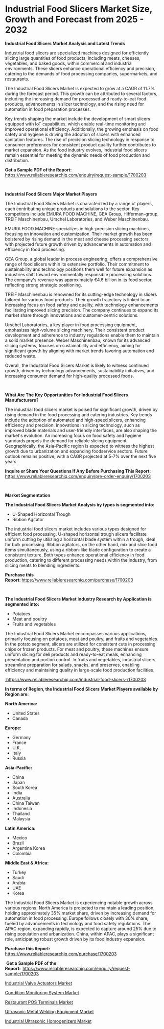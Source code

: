 <p><h1>Industrial Food Slicers Market Size, Growth and Forecast from 2025 - 2032</h1></p><p><strong>Industrial Food Slicers Market Analysis and Latest Trends</strong></p>
<p><p>Industrial food slicers are specialized machines designed for efficiently slicing large quantities of food products, including meats, cheeses, vegetables, and baked goods, within commercial and industrial environments. These slicers enhance operational efficiency and precision, catering to the demands of food processing companies, supermarkets, and restaurants.</p><p>The Industrial Food Slicers Market is expected to grow at a CAGR of 11.7% during the forecast period. This growth can be attributed to several factors, including the increasing demand for processed and ready-to-eat food products, advancements in slicer technology, and the rising need for automation in food preparation processes. </p><p>Key trends shaping the market include the development of smart slicers equipped with IoT capabilities, which enable real-time monitoring and improved operational efficiency. Additionally, the growing emphasis on food safety and hygiene is driving the adoption of slicers with enhanced sanitation features. The rise of precision slicing technology in response to consumer preferences for consistent product quality further contributes to market expansion. As the food industry evolves, industrial food slicers remain essential for meeting the dynamic needs of food production and distribution.</p></p>
<p><strong>Get a Sample PDF of the Report:&nbsp;</strong> <a href="https://www.reliableresearchiq.com/enquiry/request-sample/1700203?utm_campaign=1834&utm_medium=2&utm_source=Github&utm_content=ia&utm_term=19022025&utm_id=industrial-food-slicers">https://www.reliableresearchiq.com/enquiry/request-sample/1700203</a></p>
<p>&nbsp;</p>
<p><strong>Industrial Food Slicers Major Market Players</strong></p>
<p><p>The Industrial Food Slicers Market is characterized by a range of players, each contributing unique products and solutions to the sector. Key competitors include EMURA FOOD MACHINE, GEA Group, Hifferman-group, TREIF Maschinenbau, Urschel Laboratories, and Weber Maschinenbau.</p><p>EMURA FOOD MACHINE specializes in high-precision slicing machines, focusing on innovation and customization. Their market growth has been bolstered by rising demand in the meat and cheese processing sectors, with projected future growth driven by advancements in automation and efficiency in food processing.</p><p>GEA Group, a global leader in process engineering, offers a comprehensive range of food slicers within its extensive portfolio. Their commitment to sustainability and technology positions them well for future expansion as industries shift toward environmentally responsible processing solutions. The company's revenue was approximately €4.6 billion in its food sector, reflecting strong strategic positioning.</p><p>TREIF Maschinenbau is renowned for its cutting-edge technology in slicers tailored for various food products. Their growth trajectory is linked to an increasing focus on food safety and quality, with technology enhancements facilitating improved slicing precision. The company continues to expand its market share through innovations and customer-centric solutions.</p><p>Urschel Laboratories, a key player in food processing equipment, emphasizes high-volume slicing machinery. Their consistent product development and adherence to industry regulations enable them to maintain a solid market presence. Weber Maschinenbau, known for its advanced slicing systems, focuses on sustainability and efficiency, aiming for significant growth by aligning with market trends favoring automation and reduced waste.</p><p>Overall, the Industrial Food Slicers Market is likely to witness continued growth, driven by technology advancements, sustainability initiatives, and increasing consumer demand for high-quality processed foods.</p></p>
<p>&nbsp;</p>
<p><strong>What Are The Key Opportunities For Industrial Food Slicers Manufacturers?</strong></p>
<p><p>The industrial food slicers market is poised for significant growth, driven by rising demand in the food processing and catering industries. Key trends include the adoption of automated and high-speed slicers, enhancing efficiency and precision. Innovations in slicing technology, such as improved blade materials and user-friendly interfaces, are also shaping the market's evolution. An increasing focus on food safety and hygiene standards propels the demand for reliable slicing equipment. Geographically, the Asia-Pacific region is expected to witness the highest growth due to urbanization and expanding foodservice sectors. Future outlook remains positive, with a CAGR projected at 5-7% over the next five years.</p></p>
<p><strong>Inquire or Share Your Questions If Any Before Purchasing This Report:</strong> <a href="https://www.reliableresearchiq.com/enquiry/pre-order-enquiry/1700203?utm_campaign=1834&utm_medium=2&utm_source=Github&utm_content=ia&utm_term=19022025&utm_id=industrial-food-slicers">https://www.reliableresearchiq.com/enquiry/pre-order-enquiry/1700203</a></p>
<p>&nbsp;</p>
<p><strong>Market Segmentation</strong></p>
<p><strong>The Industrial Food Slicers Market Analysis by types is segmented into:</strong></p>
<p><ul><li>U-Shaped Horizontal Trough</li><li>Ribbon Agitator</li></ul></p>
<p><p>The industrial food slicers market includes various types designed for efficient food processing. U-shaped horizontal trough slicers facilitate uniform cutting by utilizing a horizontal blade system within a trough, ideal for bulk processing. Ribbon agitators, on the other hand, mix and slice food items simultaneously, using a ribbon-like blade configuration to create a consistent texture. Both types enhance operational efficiency in food production, catering to different processing needs within the industry, from slicing meats to blending ingredients.</p></p>
<p><strong>Purchase this Report:&nbsp;</strong><a href="https://www.reliableresearchiq.com/purchase/1700203?utm_campaign=1834&utm_medium=2&utm_source=Github&utm_content=ia&utm_term=19022025&utm_id=industrial-food-slicers">https://www.reliableresearchiq.com/purchase/1700203</a></p>
<p>&nbsp;</p>
<p><strong>The Industrial Food Slicers Market Industry Research by Application is segmented into:</strong></p>
<p><ul><li>Potatoes</li><li>Meat and poultry</li><li>Fruits and vegetables</li></ul></p>
<p><p>The Industrial Food Slicers Market encompasses various applications, primarily focusing on potatoes, meat and poultry, and fruits and vegetables. In the potato segment, slicers are utilized for consistent cuts in processing chips or frozen products. For meat and poultry, these machines ensure uniform slicing for deli products and ready-to-eat meals, enhancing presentation and portion control. In fruits and vegetables, industrial slicers streamline preparation for salads, snacks, and preserves, enabling efficiency and maintaining quality in large-scale food production facilities.</p></p>
<p><a href="https://www.reliableresearchiq.com/industrial-food-slicers-r1700203?utm_campaign=1834&utm_medium=2&utm_source=Github&utm_content=ia&utm_term=19022025&utm_id=industrial-food-slicers">&nbsp;https://www.reliableresearchiq.com/industrial-food-slicers-r1700203</a></p>
<p><strong>In terms of Region, the Industrial Food Slicers Market Players available by Region are:</strong></p>
<p>
    <p> <strong> North America: </strong>
        <ul>
            <li>United States</li>
            <li>Canada</li>
        </ul>
        </p> 
    <p> <strong> Europe: </strong>
        <ul>
            <li>Germany</li>
            <li>France</li>
            <li>U.K.</li>
            <li>Italy</li>
            <li>Russia</li>
        </ul>
        </p> 
    <p> <strong> Asia-Pacific: </strong>
        <ul>
            <li>China</li>
            <li>Japan</li>
            <li>South Korea</li>
            <li>India</li>
            <li>Australia</li>
            <li>China Taiwan</li>
            <li>Indonesia</li>
            <li>Thailand</li>
            <li>Malaysia</li>
        </ul>
        </p> 
    <p> <strong> Latin America: </strong>
        <ul>
            <li>Mexico</li>
            <li>Brazil</li>
            <li>Argentina Korea</li>
            <li>Colombia</li>
        </ul>
        </p> 
    <p> <strong> Middle East & Africa: </strong>
        <ul>
            <li>Turkey</li>
            <li>Saudi</li>
            <li>Arabia</li>
            <li>UAE</li>
            <li>Korea</li>
        </ul>
    </p>
    </p>
<p><p>The Industrial Food Slicers Market is experiencing notable growth across various regions. North America is projected to maintain a leading position, holding approximately 35% market share, driven by increasing demand for automation in food processing. Europe follows closely with 30% share, fueled by advancements in technology and food safety regulations. The APAC region, expanding rapidly, is expected to capture around 25% due to rising population and urbanization. China, within APAC, plays a significant role, anticipating robust growth driven by its food industry expansion.</p></p>
<p><strong>Purchase this Report: </strong><a href="https://www.reliableresearchiq.com/purchase/1700203?utm_campaign=1834&utm_medium=2&utm_source=Github&utm_content=ia&utm_term=19022025&utm_id=industrial-food-slicers">https://www.reliableresearchiq.com/purchase/1700203</a></p>
<p>&nbsp;<strong>Get a Sample PDF of the Report:&nbsp;&nbsp;</strong><a href="https://www.reliableresearchiq.com/enquiry/request-sample/1700203?utm_campaign=1834&utm_medium=2&utm_source=Github&utm_content=ia&utm_term=19022025&utm_id=industrial-food-slicers">https://www.reliableresearchiq.com/enquiry/request-sample/1700203</a></p>
<p><strong></strong></p>
<p><p><a href="https://github.com/dawudhort/Market-Research-Report-List-1/blob/main/industrial-valve-actuators-market.md?utm_campaign=1834&utm_medium=2&utm_source=Github&utm_content=ia&utm_term=19022025&utm_id=industrial-food-slicers">Industrial Valve Actuators Market</a></p><p><a href="https://github.com/looseurbenra/Market-Research-Report-List-1/blob/main/condition-monitoring-system-market.md?utm_campaign=1834&utm_medium=2&utm_source=Github&utm_content=ia&utm_term=19022025&utm_id=industrial-food-slicers">Condition Monitoring System Market</a></p><p><a href="https://github.com/hamremunazm4/Market-Research-Report-List-1/blob/main/restaurant-pos-terminals-market.md?utm_campaign=1834&utm_medium=2&utm_source=Github&utm_content=ia&utm_term=19022025&utm_id=industrial-food-slicers">Restaurant POS Terminals Market</a></p><p><a href="https://github.com/tommybrionhg/Market-Research-Report-List-1/blob/main/ultrasonic-metal-welding-equipment-market.md?utm_campaign=1834&utm_medium=2&utm_source=Github&utm_content=ia&utm_term=19022025&utm_id=industrial-food-slicers">Ultrasonic Metal Welding Equipment Market</a></p><p><a href="https://github.com/chadytoungu4/Market-Research-Report-List-1/blob/main/industrial-ultrasonic-homogenizers-market.md?utm_campaign=1834&utm_medium=2&utm_source=Github&utm_content=ia&utm_term=19022025&utm_id=industrial-food-slicers">Industrial Ultrasonic Homogenizers Market</a></p></p>
